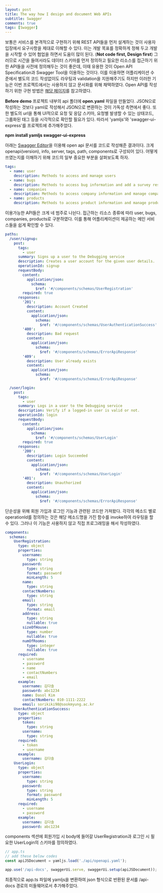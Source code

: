 ```yaml
---
layout: post
title: The way how I design and document Web APIs
subtitle: Swagger
comments: true
tags: [Swagger]
---
```


보통은 서비스를 본격적으로 구현하기 위해 REST API들을 먼저 설계하는 것이 사용자 입장에서 요구사항을 제대로 이해할 수 있다. 이는 개발 목표를 정확하게 정해 두고 개발을 시작할 수 있어 협업을 하면서 도움이 많이 된다. (**Not code first, Design first**) 그러므로 시간을 들여서라도 데이터 스키마를 먼저 정의하고 필요한 리소스를 접근하기 위한 API들을 사전에 정의해두는 것이 좋은데, 이때 유용한 것이 Open API Specification과 Swagger Tool을 이용하는 것이다. 이를 이용하면 어플리케이션 수준에서 별도의 코드 작성없이도 라우팅과 validation을 지원해주기도 하지만 이러한 기능은 이번 프로젝트에서는 사용하지 않고 문서화를 위해 채택하였다. Open API를 작성하기 위한 구현 방법은 [해당 페이지](https://swagger.io/specification/)를 참고하였다. 

**Before demo**
프로젝트 내부의 api 폴더에 **open.yaml** 파일을 만들었다. JSON으로 작성하는 것보다 yaml로 작성해서 JSON으로 변환하는 것이 가독성 측면에서 좋다. 또한 별도의 url을 통해 UI적으로 요청 및 응답 스키마, 요청별 발생할 수 있는 상태코드, 그룹화된 태그 등을 시각적으로 확인할 필요가 있다. 따라서 'yamljs'와 'swagger-ui-express'를 프로젝트에 추가해주었다.

**npm install yamljs swagger-ui-express**

아래는 [Swagger Editor](https://swagger.io/tools/swagger-editor/)을 이용해 open api 문서를 코드로 작성해준 결과이다. 크게 openapi(version), info, server, tags, path, components로 구성되어 있다. 어떻게 쓰였는지를 이해하기 위해 코드의 일부 중요한 부분을 살펴보도록 하자.

```yaml
tags:
  - name: user
    description: Methods to access and manage users
  - name: bugs
    description: Methods to access bug information and add a survey result
  - name: companies
    description: Methods to access company information and manage company interests and reservation
  - name: products
    description: Methods to access product information and manage product interests
```

이용가능한 API들은 크게 네 범주로 나뉜다. 접근하는 리소스 종류에 따라 user, bugs, companies, products로 구분하였다. 이를 통해 어플리케이션이 제공하는 메인 서비스들을 쉽게 확인할 수 있다.

```yaml
paths:
  /user/signup:
    post:
      tags:
        - user
      summary: Signs up a user to the Debugging service
      description: Creates a user account for the given user details.
      operationId: signup
      requestBody:
        content:
          application/json:
            schema:
              $ref: '#/components/schemas/UserRegistration'
        required: true
      responses:
        '201':
          description: Account Created
          content:
            application/json:
              schema:
                $ref: '#/components/schemas/UserAuthenticationSuccess'
        '400':
          description: Bad request
          content:
            application/json:
              schema:
                $ref: '#/components/schemas/ErrorApiResponse'
        '409':
          description: User already exists
          content:
            application/json:
              schema:
                $ref: '#/components/schemas/ErrorApiResponse'

  /user/login:
    post:
      tags:
        - user
      summary: Logs in a user to the Debugging service
      description: Verify if a logged-in user is valid or not.
      operationId: login
      requestBody:
        content:
          application/json:
            schema:
              $ref: '#/components/schemas/UserLogin'
        required: true
      responses:
        '200':
          description: Login Succeeded
          content:
            application/json:
              schema:
                $ref: '#/components/schemas/UserLogin'
        '401':
          description: Unauthorized
          content:
            application/json:
              schema:
                $ref: '#/components/schemas/ErrorApiResponse'
```

단순성을 위해 회원 가입과 로그인 기능과 관련된 코드만 가져왔다. 각각의 메소드 별로 operationId를 정의하는 것은 해당 메소드명을 가진 함수를 invoke하여 라우팅을 할 수 있다. 그러나 이 기능은 사용하지 않고 직접 프로그래밍을 해서 작성하였다.  

```yaml
components:
  schemas:
    UserRegistration:
      type: object
      properties:
        username:
          type: string
        password:
          type: string
          format: password
          minLength: 5
        name:
          type: string
        contactNumbers:
          type: string
        email:
          type: string
          format: email
        address:
          type: string
          nullable: true
        sizeOfHouse:
          type: number
          nullable: true
        numOfRooms:
          type: integer
          nullable: true
      required:
        - username
        - password
        - name
        - contactNumbers
        - email
      example:
        username: 김다솔
        password: abc1234
        name: Dasol Kim
        contactNumbers: 010-1111-2222
        email: sorikiki98@sookmyung.ac.kr
    UserAuthenticationSuccess:
      type: object
      properties:
        token:
          type: string
        username:
          type: string
      required:
        - token
        - username
      example:
        username: 김다솔
    UserLogin:
      type: object
      properties:
        username:
          type: string
        password:
          type: string
          format: password
          minLength: 5
      required:
        - username
        - password
      example:
        username: 김다솔
        password: abc1234
```

components 섹션에 회원가입 시 body에 들어갈 UserRegistration과 로그인 시 필요한 UserLogin의 스키마를 정의하였다. 

```javascript
// app.ts
// add these below codes
const apiJSDocument = yamljs.load('./api/openapi.yaml');

app.use('/api-docs', swaggerUi.serve, swaggerUi.setup(apiJSDocument));
```
최종적으로 app.ts 파일에 yamljs을 변환하여 json 형식으로 반환된 문서를 /api-docs 경로의 미들웨어로서 추가해주었다. 

